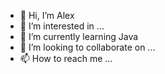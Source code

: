 - 👋 Hi, I’m Alex
- 👀 I’m interested in ...
- 🌱 I’m currently learning Java
- 💞️ I’m looking to collaborate on ...
- 📫 How to reach me ...

<!---
alexlangeveld/alexlangeveld is a ✨ special ✨ repository because its `README.md` (this file) appears on your GitHub profile.
You can click the Preview link to take a look at your changes.
--->

